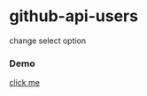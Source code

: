 # github-api-users
change select option
<h3>Demo</h3>
<a href="https://joy-banik698.github.io/github-api-users/">click me</a>
